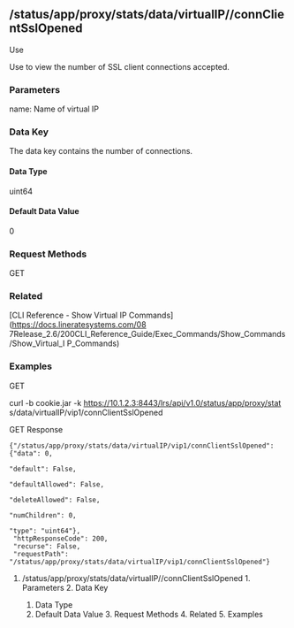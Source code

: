 ## /status/app/proxy/stats/data/virtualIP/<name>/connClientSslOpened

Use

Use to view the number of SSL client connections accepted.

### Parameters

name: Name of virtual IP

### Data Key

The data key contains the number of connections.

#### Data Type

uint64

#### Default Data Value

0

### Request Methods

GET

### Related

[CLI Reference - Show Virtual IP Commands](https://docs.lineratesystems.com/08
7Release_2.6/200CLI_Reference_Guide/Exec_Commands/Show_Commands/Show_Virtual_I
P_Commands)

### Examples

GET

curl -b cookie.jar -k https://10.1.2.3:8443/lrs/api/v1.0/status/app/proxy/stat
s/data/virtualIP/vip1/connClientSslOpened

GET Response

    
    {"/status/app/proxy/stats/data/virtualIP/vip1/connClientSslOpened": {"data": 0,
                                                                            "default": False,
                                                                            "defaultAllowed": False,
                                                                            "deleteAllowed": False,
                                                                            "numChildren": 0,
                                                                            "type": "uint64"},
     "httpResponseCode": 200,
     "recurse": False,
     "requestPath": "/status/app/proxy/stats/data/virtualIP/vip1/connClientSslOpened"}
    

  1. /status/app/proxy/stats/data/virtualIP/<name>/connClientSslOpened
    1. Parameters
    2. Data Key
      1. Data Type
      2. Default Data Value
    3. Request Methods
    4. Related
    5. Examples

